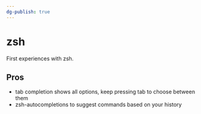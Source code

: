 ```yaml
---
dg-publish: true
---
```

# zsh

First experiences with zsh.

## Pros

- tab completion shows all options, keep pressing tab to choose between them
- zsh-autocompletions to suggest commands based on your history

